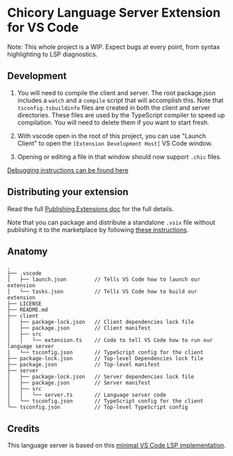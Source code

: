 # Chicory Language Server Extension for VS Code

Note: This whole project is a WIP. Expect bugs at every point, from syntax highlighting to LSP diagnostics.

## Development

1. You will need to compile the client and server. The root package.json includes a `watch` and a `compile` script that will accomplish this. Note that `tsconfig.tsbuildinfo` files are created in both the client and server directories. These files are used by the TypeScript compiler to speed up compilation. You will need to delete them if you want to start fresh.

2. With vscode open in the root of this project, you can use "Launch Client" to open the `[Extension Development Host]` VS Code window.

3. Opening or editing a file in that window should now support `.chic` files.

[Debugging instructions can be found here][debug]

## Distributing your extension

Read the full [Publishing Extensions doc][publish] for the full details.

Note that you can package and distribute a standalone `.vsix` file without publishing it to the marketplace by following [these instructions][vsix].

## Anatomy

```
.
├── .vscode
│   ├── launch.json         // Tells VS Code how to launch our extension
│   └── tasks.json          // Tells VS Code how to build our extension
├── LICENSE
├── README.md
├── client
│   ├── package-lock.json   // Client dependencies lock file
│   ├── package.json        // Client manifest
│   ├── src
│   │   └── extension.ts    // Code to tell VS Code how to run our language server
│   └── tsconfig.json       // TypeScript config for the client
├── package-lock.json       // Top-level Dependencies lock file
├── package.json            // Top-level manifest
├── server
│   ├── package-lock.json   // Server dependencies lock file
│   ├── package.json        // Server manifest
│   ├── src
│   │   └── server.ts       // Language server code
│   └── tsconfig.json       // TypeScript config for the client
└── tsconfig.json           // Top-level TypeScript config
```

## Credits

This language server is based on this [minimal VS Code LSP implementation][minlsp].

[debug]: https://code.visualstudio.com/api/language-extensions/language-server-extension-guide#debugging-both-client-and-server
[publish]: https://code.visualstudio.com/api/working-with-extensions/publishing-extension
[vsix]: https://code.visualstudio.com/api/working-with-extensions/publishing-extension#packaging-extensions
[minlsp]: https://github.com/semanticart/minimum-viable-vscode-language-server-extension